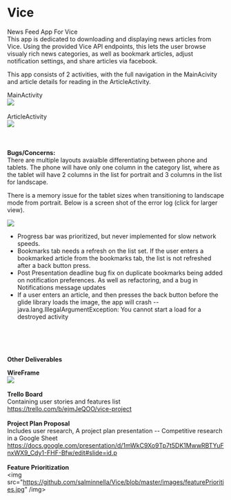 # Vice
News Feed App For Vice<br>
This app is dedicated to downloading and displaying news articles from Vice.  Using the provided Vice API endpoints, this lets the user browse visualy rich news categories, as well as bookmark articles, adjust notification settings, and share articles via facebook.

This app consists of 2 activities, with the full navigation in the MainAcivity and article details for reading in the          ArticleActivity.  


MainActivity<br>
<img src="https://github.com/salminnella/Vice/blob/master/images/MainActivity.png" />
<br><br>
ArticleActivity<br>
<img src="https://github.com/salminnella/Vice/blob/master/images/ArticleActivity.png" />
<br><br>
<br><br>
<b>Bugs/Concerns:</b><br>
There are multiple layouts avaialble differentiating between phone and tablets.  The phone will have only one column in the category list, where as the tablet will have 2 columns in the list for portrait and 3 columns in the list for landscape.  

There is a memory issue for the tablet sizes when transitioning to landscape mode from portrait. Below is a screen shot of the error log (click for larger view).

<img src="https://raw.githubusercontent.com/salminnella/Vice/master/images/logcat.jpg" />

<ul>
<li>Progress bar was prioritized, but never implemented for slow network speeds.</li>
<li>Bookmarks tab needs a refresh on the list set. If the user enters a bookmarked article from the bookmarks tab, the list is not refreshed after a back button press.</li>
<li>Post Presentation deadline bug fix on duplicate bookmarks being added on notification preferences. As well as refactoring, and a bug in Notifications message updates</li>
<li>If a user enters an article, and then presses the back button before the glide library loads the image, the app will crash -- java.lang.IllegalArgumentException: You cannot start a load for a destroyed activity</li>
</ul>
<br><br>
<br><br>
<b>Other Deliverables</b><br>

<b>WireFrame</b><br>
<img src="https://github.com/salminnella/Vice/blob/master/images/wireFrame.jpg" />
<br><br>
<b>Trello Board</b><br>
Containing user stories and features list<br>
https://trello.com/b/ejmJeQOO/vice-project
<br><br>
<b>Project Plan Proposal</b><br>
Includes user research, A project plan presentation  -- Competitive research in a Google Sheet<br>
https://docs.google.com/presentation/d/1mWkC9Xo9Tp7t5DK1MwwRBTYuFnxWX9_Cdy1-FHF-Bfw/edit#slide=id.p
<br><br>
<b>Feature Prioritization</b><br>
<img src="https://github.com/salminnella/Vice/blob/master/images/featurePriorities.jpg" /img>

